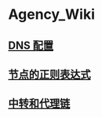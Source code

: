 # Agency_Wiki


## [DNS 配置](https://github.com/LaolunsiG/XiaoE_PCR/tree/main/Agency_Wiki/DNS%20%E9%85%8D%E7%BD%AE)

## [节点的正则表达式](https://github.com/LaolunsiG/XiaoE_PCR/blob/main/Agency_Wiki/%E8%8A%82%E7%82%B9%E7%9A%84%E6%AD%A3%E5%88%99%E8%A1%A8%E8%BE%BE%E5%BC%8F.md)

## [中转和代理链](https://github.com/LaolunsiG/XiaoE_PCR/tree/main/Agency_Wiki/%E4%B8%AD%E8%BD%AC%E5%92%8C%E4%BB%A3%E7%90%86%E9%93%BE)
